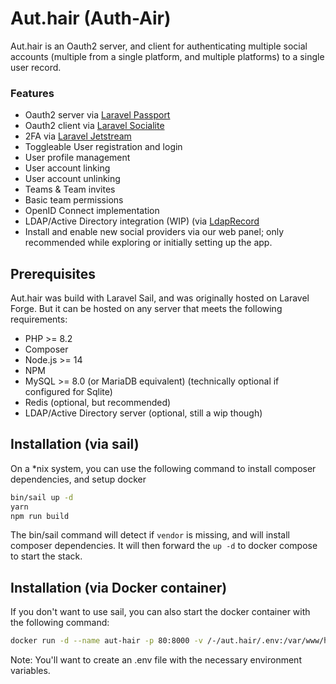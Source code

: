 # Aut.hair (Auth-Air)

Aut.hair is an Oauth2 server, and client for authenticating multiple social accounts (multiple from a single platform, and multiple platforms) to a single user record.

### Features
- Oauth2 server via [Laravel Passport](https://laravel.com/docs/9.x/passport)
- Oauth2 client via [Laravel Socialite](https://laravel.com/docs/9.x/socialite)
- 2FA via [Laravel Jetstream](https://jetstream.laravel.com/features/two-factor-authentication.html)
- Toggleable User registration and login
- User profile management
- User account linking
- User account unlinking
- Teams & Team invites
- Basic team permissions
- OpenID Connect implementation
- LDAP/Active Directory integration (WIP) (via [LdapRecord](https://ldaprecord.com/)
- Install and enable new social providers via our web panel; only recommended while exploring or initially setting up the app.

## Prerequisites

Aut.hair was build with Laravel Sail, and was originally hosted on Laravel Forge. But it can be hosted on any server that meets the following requirements:

- PHP >= 8.2
- Composer
- Node.js >= 14
- NPM
- MySQL >= 8.0 (or MariaDB equivalent) (technically optional if configured for Sqlite)
- Redis (optional, but recommended)
- LDAP/Active Directory server (optional, still a wip though)

## Installation (via sail)

On a *nix system, you can use the following command to install composer dependencies, and setup docker

```bash
bin/sail up -d
yarn
npm run build
```

The bin/sail command will detect if `vendor` is missing, and will install composer dependencies. It will then forward the `up -d` to docker compose to start the stack.

## Installation (via Docker container)

If you don't want to use sail, you can also start the docker container with the following command:

```bash
docker run -d --name aut-hair -p 80:8000 -v /-/aut.hair/.env:/var/www/html/.env ghcr.io/austinkregel/aut.hair:latest php artisan serve --host=0.0.0.0 --port=8000
```

Note: You'll want to create an .env file with the necessary environment variables.